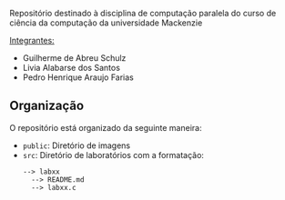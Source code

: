 Repositório destinado à disciplina de computação paralela do curso de ciência da computação da universidade Mackenzie

<ins>Integrantes:</ins>
- Guilherme de Abreu Schulz
- Livia Alabarse dos Santos
- Pedro Henrique Araujo Farias

<h2>Organização</h2>
O repositório está organizado da seguinte maneira:

<ul>
  <li><code>public</code>: Diretório de imagens</li>
  <li><code>src</code>: Diretório de laboratórios com a formatação:</li>


    --> labxx
      --> README.md
      --> labxx.c
</ul>
